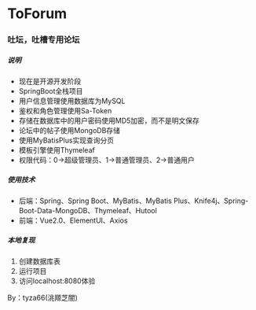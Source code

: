 # ToForum
### 吐坛，吐槽专用论坛
##### 说明
- 现在是开源开发阶段
- SpringBoot全栈项目
- 用户信息管理使用数据库为MySQL
- 鉴权和角色管理使用Sa-Token
- 存储在数据库中的用户密码使用MD5加密，而不是明文保存
- 论坛中的帖子使用MongoDB存储
- 使用MyBatisPlus实现查询分页
- 模板引擎使用Thymeleaf
- 权限代码：0->超级管理员、1->普通管理员、2->普通用户


##### 使用技术

- 后端：Spring、Spring Boot、MyBatis、MyBatis Plus、Knife4j、Spring-Boot-Data-MongoDB、Thymeleaf、Hutool
- 前端：Vue2.0、ElementUI、Axios

##### 本地复现

1. 创建数据库表
2. 运行项目
3. 访问localhost:8080体验

By：tyza66(洮羱芝闇)